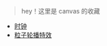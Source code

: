 > hey！这里是 canvas 的收藏

* [时钟](https://yokiyokiyoki.github.io/magic-canvas/clock.html)
* [粒子轮播特效](https://yokiyokiyoki.github.io/magic-canvas/particle.html)
